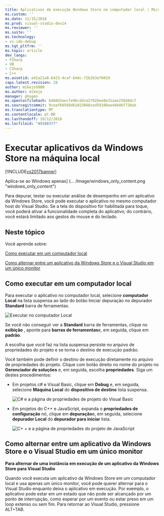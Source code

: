 ```yaml
---
title: Aplicativos de execução Windows Store no computador local | Microsoft Docs
ms.custom: ''
ms.date: 11/15/2016
ms.prod: visual-studio-dev14
ms.reviewer: ''
ms.suite: ''
ms.technology:
- vs-ide-debug
ms.tgt_pltfrm: ''
ms.topic: article
dev_langs:
- FSharp
- VB
- CSharp
- C++
ms.assetid: e42a21a8-6423-4caf-b4dc-72b263e76019
caps.latest.revision: 18
author: mikejo5000
ms.author: mikejo
manager: ghogen
ms.openlocfilehash: b460d1eecfe96cddce27926ee8e31aae258d8dcf
ms.sourcegitcommit: 9ceaf69568d61023868ced59108ae4dd46f720ab
ms.translationtype: MT
ms.contentlocale: pt-BR
ms.lasthandoff: 10/12/2018
ms.locfileid: "49188377"
---
```

# <a name="run-windows-store-apps-on-the-local-machine"></a>Executar aplicativos da Windows Store na máquina local
[!INCLUDE[vs2017banner](../includes/vs2017banner.md)]

Aplica-se ao Windows apenas] (... /Image/windows_only_content.png "windows_only_content")  
  
 Para depurar, testar ou executar análise de desempenho em um aplicativo da Windows Store, você pode executar o aplicativo no mesmo computador host do Visual Studio. Se a tela do dispositivo for habilitada para toque, você poderá ativar a funcionalidade completa do aplicativo; do contrário, você estará limitado aos gestos do mouse e do teclado.  
  
##  <a name="BKMK_In_this_topic"></a> Neste tópico  
 Você aprende sobre:  
  
 [Como executar em um computador local](#BKMK_How_to_run_on_a_local_machine)  
  
 [Como alternar entre um aplicativo da Windows Store e o Visual Studio em um único monitor](#BKMK_How_to_switch_between_a_Windows_Store_app_and_Visual_Studio_on_a_single_monitor)  
  
##  <a name="BKMK_How_to_run_on_a_local_machine"></a> Como executar em um computador local  
 Para executar o aplicativo no computador local, selecione **computador Local** na lista suspensa ao lado do botão Iniciar depuração no depurador **Standard** barra de ferramentas.  
  
 ![Executar no computador Local](../debugger/media/vsrun-f5-local.png "VSRUN_F5_Local")  
  
 Se você não conseguir ver a **Standard** barra de ferramentas, clique no **exibição** , aponte para **barras de ferramentas**e, em seguida, clique em **padrão**.  
  
 A escolha que você faz na lista suspensa persiste no arquivo de propriedades do projeto e se torna o destino de execução padrão.  
  
 Você também pode definir o destino de execução diretamente no arquivo de propriedades do projeto. Clique com botão direito no nome do projeto no **Gerenciador de soluções** e, em seguida, escolha **propriedades**. Siga um destes procedimentos:  
  
-   Em projetos c# e Visual Basic, clique em **Debug** e, em seguida, selecione **Máquina Local** do **dispositivo de destino** lista suspensa.  
  
     ![C&#35; e a página de propriedades de projeto do Visual Basic](../debugger/media/vsrun-cs-vb-projprop-local.png "VSRUN_CS_VB_ProjProp_Local")  
  
-   Em projetos do C++ e JavaScript, expanda o **propriedades de configuração** nó, clique em **depuração**e, em seguida, selecione **depurador Local** do **depurador para iniciar** lista.  
  
     ![C&#43; &#43; e a página de propriedades do projeto de JavaScript](../debugger/media/vsrun-cpp-js-projprop-local.png "VSRUN_CPP_JS_ProjProp_Local")  
  
##  <a name="BKMK_How_to_switch_between_a_Windows_Store_app_and_Visual_Studio_on_a_single_monitor"></a> Como alternar entre um aplicativo da Windows Store e o Visual Studio em um único monitor  
 **Para alternar de uma instância em execução de um aplicativo da Windows Store para Visual Studio**  
  
 Quando você executa um aplicativo da Windows Store em um computador local e usa apenas um único monitor, você pode querer alternar para o Visual Studio enquanto deixa o aplicativo em execução. Por exemplo, o aplicativo pode estar em um estado que não pode ser alcançado por um ponto de interrupção, como esperar por um evento ou estar preso em um loop extenso ou sem fim. Para retornar ao Visual Studio, pressione ALT+TAB.



